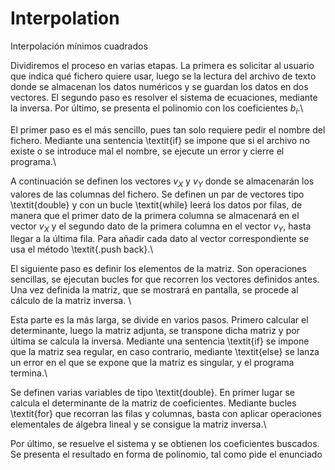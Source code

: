 # Interpolation
Interpolación mínimos cuadrados

Dividiremos el proceso en varias etapas. La primera es solicitar al usuario que indica qué fichero quiere usar, luego se la lectura del archivo de texto donde se almacenan los datos numéricos y se guardan los datos en dos vectores. El segundo paso es resolver el sistema de ecuaciones, mediante la inversa. Por último, se presenta el polinomio con los coeficientes $b_{i}$.\\

El primer paso es el más sencillo, pues tan solo requiere pedir el nombre del fichero. Mediante una sentencia \textit{if} se impone que si el archivo no existe o se introduce mal el nombre, se ejecute un error y cierre el programa.\\

A continuación se definen los vectores $v_{X}$ y $v_{Y}$ donde se almacenarán los valores de las columnas del fichero. Se definen un par de vectores tipo \textit{double} y con un bucle \textit{while} leerá los datos por filas, de manera que el primer dato de la primera columna se almacenará en el vector $v_{X}$ y el segundo dato de la primera columna en el vector $v_{Y}$, hasta llegar a la última fila. Para añadir cada dato al vector correspondiente se usa el método \textit{.push back}.\\

El siguiente paso es definir los elementos de la matriz. Son operaciones sencillas, se ejecutan bucles for que recorren los vectores definidos antes. Una vez definida la matriz, que se mostrará en pantalla, se procede al cálculo de la matriz inversa. \\

Esta parte es la más larga, se divide en varios pasos. Primero calcular el determinante, luego la matriz adjunta, se transpone dicha matriz y por última se calcula la inversa. Mediante una sentencia \textit{if} se impone que la matriz sea regular, en caso contrario, mediante \textit{else} se lanza un error en el que se expone que la matriz es singular, y el programa termina.\\

Se definen varias variables de tipo \textit{double}. En primer lugar se calcula el determinante de la matriz de coeficientes. Mediante bucles \textit{for} que recorran las filas y columnas, basta con aplicar operaciones elementales de álgebra lineal y se consigue la matriz inversa.\\

Por último, se resuelve el sistema y se obtienen los coeficientes buscados. Se presenta el resultado en forma de polinomio, tal como pide el enunciado
